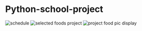 # Python-school-project
![schedule](https://github.com/ThomasMwaba/python-school-project/assets/134213283/342438b6-cffc-4561-9cdc-159ed84da052)
![selected foods project](https://github.com/ThomasMwaba/python-school-project/assets/134213283/4c7c3b07-e3e3-47cd-b3c3-a43db46a85a0)
![project food pic display](https://github.com/ThomasMwaba/python-school-project/assets/134213283/a701810f-cdd6-44ea-9215-0c85eb82208b)

